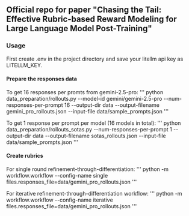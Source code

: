 ## Official repo for paper "Chasing the Tail: Effective Rubric-based Reward Modeling for Large Language Model Post-Training"

### Usage

First create .env in the project directory and save your litellm api key as LITELLM_KEY.

#### Prepare the responses data

To get 16 responses per promts from gemini-2.5-pro:
'''
python data_preparation/rollouts.py --model-id gemini/gemini-2.5-pro --num-responses-per-prompt 16 --output-dir data --output-filename gemini_pro_rollouts.json --input-file data/sample_prompts.json
'''

To get 1 response per prompt per model (16 models in total):
'''
python data_preparation/rollouts_sotas.py --num-responses-per-prompt 1 --output-dir data --output-filename sotas_rollouts.json --input-file data/sample_prompts.json
'''

#### Create rubrics

For single round refinement-through-differentiation:
'''
python -m workflow.workflow --config-name single files.responses_file=data/gemini_pro_rollouts.json
'''

For iterative refinement-through-differentiation workflow:
'''
python -m workflow.workflow --config-name iterative files.responses_file=data/gemini_pro_rollouts.json
'''